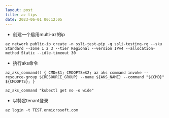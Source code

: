 ```yaml
---
layout: post
title: az tips
date: 2023-06-01 00:12:05
---
```


- 创建一个启用multi-az的ip

```
az network public-ip create -n ssli-test-pip -g ssli-testing-rg --sku Standard --zone 1 2 3 --tier Regional --version IPv4 --allocation-method Static --idle-timeout 30
```

- 执行aks命令

```
az_aks_command() { CMD=$1; CMDOPTS=$2; az aks command invoke --resource-group ${RESOURCE_GROUP} --name ${AKS_NAME} --command "${CMD}" ${CMDOPTS}; }

az_aks_command "kubectl get no -o wide"
```

- 以特定tenant登录

```
az login -t TEST.onmicrosoft.com
```
